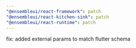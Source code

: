 ```yaml
---
"@ensembleui/react-framework": patch
"@ensembleui/react-kitchen-sink": patch
"@ensembleui/react-runtime": patch
---
```


fix: added external params to match flutter schema
